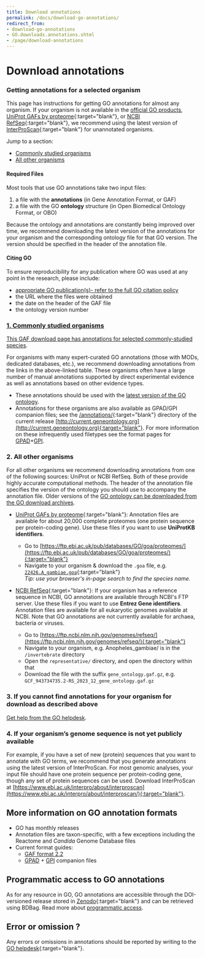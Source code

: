 ```yaml
---
title: Download annotations
permalink: /docs/download-go-annotations/
redirect_from: 
- download-go-annotations
- GO.downloads.annotations.shtml
- /page/download-annotations
---
```


# Download annotations 

### Getting annotations for a selected organism

This page has instructions for getting GO annotations for almost any organism. If your organism is not available in the [official GO products](http://current.geneontology.org/products/pages/downloads.html), [UniProt GAFs by proteome](https://ftp.ebi.ac.uk/pub/databases/GO/goa/proteomes/){:target="blank"}, or [NCBI RefSeq](https://ftp.ncbi.nlm.nih.gov/genomes/refseq/){:target="blank"}, we recommend using the latest version of [InterProScan](https://interproscan-docs.readthedocs.io/en/latest/){:target="blank"} for unannotated organisms.

Jump to a section:
- [Commonly studied organisms](/docs/download-go/annotations/#1-commonly-studied-organisms)
- [All other organisms](/docs/download-go/annotations/#2-all-other-organisms)

#### Required Files
Most tools that use GO annotations take two input files: 
1. a file with the **annotations** (in Gene Annotation Format, or GAF)
2. a file with the GO **ontology** structure (in Open Biomedical Ontology Format, or OBO)
   
Because the ontology and annotations are constantly being improved over time, we recommend downloading the latest version of the annotations for your organism and the corresponding ontology file for that GO version. The version should be specified in the header of the annotation file. 

#### Citing GO
To ensure reproducibility for any publication where GO was used at any point in the research, please include:
* [appropriate GO publication(s)- refer to the full GO citation policy](/docs/go-citation-policy/)
* the URL where the files were obtained
* the date on the header of the GAF file
* the ontology version number

### [1. Commonly studied organisms](http://current.geneontology.org/products/pages/downloads.html)
[This GAF download page has annotations for selected commonly-studied species](http://current.geneontology.org/products/pages/downloads.html).

For organisms with many expert-curated GO annotations (those with MODs, dedicated databases, etc.), we recommend downloading annotations from the links in the above-linked table. These organisms often have a large number of manual annotations supported by direct experimental evidence as well as annotations based on other evidence types.
<!-- * Most of these have two downloads available, one with the full set of GO annotations, and one with only the “core” function annotations (PAN-GO) for each organism. /-->
* These annotations should be used with the [latest version of the GO ontology](http://current.geneontology.org/ontology/index.html).
* Annotations for these organisms are also available as GPAD/GPI companion files; see the [/annotations/](http://current.geneontology.org/annotations/index.html){:target="blank"} directory of the current release [http://current.geneontology.org](http://current.geneontology.org){:target="blank"}. For more information on these infrequently used filetypes see the format pages for [GPAD](/docs/gene-product-association-data-gpad-format/)+[GPI](/docs/gene-product-information-gpi-format/).

### 2. All other organisms
For all other organisms we recommend downloading annotations from one of the following sources: UniProt or NCBI RefSeq. Both of these provide highly accurate computational methods. The header of the annotation file specifies the version of the ontology you should use to accompany the annotation file. Older versions of the [GO ontology can be downloaded from the GO download archives](http://release.geneontology.org/).

* [UniProt GAFs by proteome](https://ftp.ebi.ac.uk/pub/databases/GO/goa/proteomes/){:target="blank"}: Annotation files are available for about 20,000 complete proteomes (one protein sequence per protein-coding gene). Use these files if you want to use **UniProtKB identifiers**.
  * Go to [https://ftp.ebi.ac.uk/pub/databases/GO/goa/proteomes/](https://ftp.ebi.ac.uk/pub/databases/GO/goa/proteomes/){:target="blank"}
  * Navigate to your organism & download the `.goa` file, e.g. [`22426.A_gambiae.goa`](https://ftp.ebi.ac.uk/pub/databases/GO/goa/proteomes/22426.A_gambiae.goa){:target="blank"}  
    *Tip: use your browser's in-page search to find the species name.*

* [NCBI RefSeq](https://ftp.ncbi.nlm.nih.gov/genomes/refseq/){:target="blank"}: If your organism has a reference sequence in NCBI, GO annotations are available through NCBI's FTP server. Use these files if you want to use **Entrez Gene identifiers**. Annotation files are available for all eukaryotic genomes available at NCBI. Note that GO annotations are not currently available for archaea, bacteria or viruses.
  * Go to [https://ftp.ncbi.nlm.nih.gov/genomes/refseq/](https://ftp.ncbi.nlm.nih.gov/genomes/refseq/){:target="blank"}
  * Navigate to your organism, e.g. Anopheles_gambiae/ is in the `/invertebrate` directory
  * Open the `representative/` directory, and open the directory within that
  * Download the file with the suffix `gene_ontology.gaf.gz`, e.g. `GCF_943734735.2-RS_2023_12_gene_ontology.gaf.gz`
 
### 3. If you cannot find annotations for your organism for download as described above
[Get help from the GO helpdesk](https://help.geneontology.org/).

### 4. If your organism’s genome sequence is not yet publicly available
For example, if you have a set of new (protein) sequences that you want to annotate with GO terms, we recommend that you generate annotations using the latest version of InterProScan.
For most genomic analyses, your input file should have one protein sequence per protein-coding gene, though any set of protein sequences can be used.
Download InterProScan at [https://www.ebi.ac.uk/interpro/about/interproscan](https://www.ebi.ac.uk/interpro/about/interproscan/){:target="blank"}.

## More information on GO annotation formats
+ GO has monthly releases
+ Annotation files are taxon-specific, with a few exceptions including the Reactome and *Candida* Genome Database files
+ Current format guides:
  + [GAF format 2.2](/docs/go-annotation-file-gaf-format-2.2/) 
  + [GPAD](/docs/gene-product-association-data-gpad-format/) + [GPI](/docs/gene-product-information-gpi-format/) companion files
  
## Programmatic access to GO annotations
As for any resource in GO, GO annotations are accessible through the DOI-versioned release stored in [Zenodo](https://doi.org/10.5281/zenodo.1205159){:target="blank"} and can be retrieved using BDBag. Read more about [programmatic access](/docs/tools-guide/#programmatic-download-bdbag).

## Error or omission ?
Any errors or omissions in annotations should be reported by writing to the [GO helpdesk](http://help.geneontology.org/){:target="blank"}.
